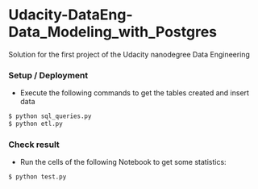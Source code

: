 # Udacity-DataEng-Data_Modeling_with_Postgres
Solution for the first project of the Udacity nanodegree Data Engineering

### Setup / Deployment

  - Execute the following commands to get the tables created and insert data
  ```sh
  $ python sql_queries.py
  $ python etl.py
  ```
  

### Check result

  - Run the cells of the following Notebook to get some statistics:
  ```sh
  $ python test.py
  ```
